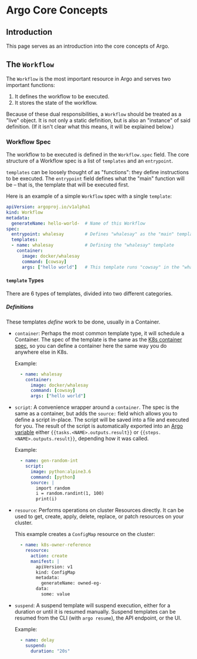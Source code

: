 
# Argo Core Concepts

## Introduction

This page serves as an introduction into the core concepts of Argo.

## The `Workflow`

The `Workflow` is the most important resource in Argo and serves two important functions:

1. It defines the workflow to be executed.
1. It stores the state of the workflow.

Because of these dual responsibilities, a `Workflow` should be treated as a "live" object. It is not only a static definition, but is also an "instance" of said definition. (If it isn't clear what this means, it will be explained below.)

### Workflow Spec

The workflow to be executed is defined in the `Workflow.spec` field. The core structure of a Workflow spec is a list of `templates` and an `entrypoint`.

`templates` can be loosely thought of as "functions": they define instructions to be executed.
The `entrypoint` field defines what the "main" function will be – that is, the template that will be executed first.

Here is an example of a simple `Workflow` spec with a single `template`:

```yaml
apiVersion: argoproj.io/v1alpha1
kind: Workflow
metadata:
  generateName: hello-world-  # Name of this Workflow
spec:
  entrypoint: whalesay        # Defines "whalesay" as the "main" template
  templates:
  - name: whalesay            # Defining the "whalesay" template
    container:
      image: docker/whalesay
      command: [cowsay]
      args: ["hello world"]   # This template runs "cowsay" in the "whalesay" image with arguments "hello world"
```

#### `template` Types

There are 6 types of templates, divided into two different categories.

##### Definitions

These templates _define_ work to be done, usually in a Container.

* `container`: Perhaps the most common template type, it will schedule a Container. The spec of the template is the same as the [K8s container spec](https://kubernetes.io/docs/reference/generated/kubernetes-api/v1.11/#container-v1-core), so you can define a container here the same way you do anywhere else in K8s.
    
    Example:
    ```yaml
      - name: whalesay
        container:
          image: docker/whalesay
          command: [cowsay]
          args: ["hello world"]
    ```
  
* `script`: A convenience wrapper around a `container`. The spec is the same as a container, but adds the `source:` field which allows you to define a script in-place.
The script will be saved into a file and executed for you. The result of the script is automatically exported into an [Argo variable](./variables.md) either `{{tasks.<NAME>.outputs.result}}` or `{{steps.<NAME>.outputs.result}}`, depending how it was called. 
    
    Example:
    ```yaml
      - name: gen-random-int
        script:
          image: python:alpine3.6
          command: [python]
          source: |
            import random
            i = random.randint(1, 100)
            print(i)
    ```

* `resource`: Performs operations on cluster Resources directly. It can be used to get, create, apply, delete, replace, or patch resources on your cluster.
    
    This example creates a `ConfigMap` resource on the cluster:
    ```yaml
      - name: k8s-owner-reference
        resource:
          action: create
          manifest: |
            apiVersion: v1
            kind: ConfigMap
            metadata:
              generateName: owned-eg-
            data:
              some: value
    ```
  
* `suspend`: A suspend template will suspend execution, either for a duration or until it is resumed manually. Suspend templates can be resumed from the CLI (with `argo resume`), the API endpoint<!-- TODO: LINK -->, or the UI.
        
    Example:
    ```yaml
      - name: delay
        suspend:
          duration: "20s"
    ```